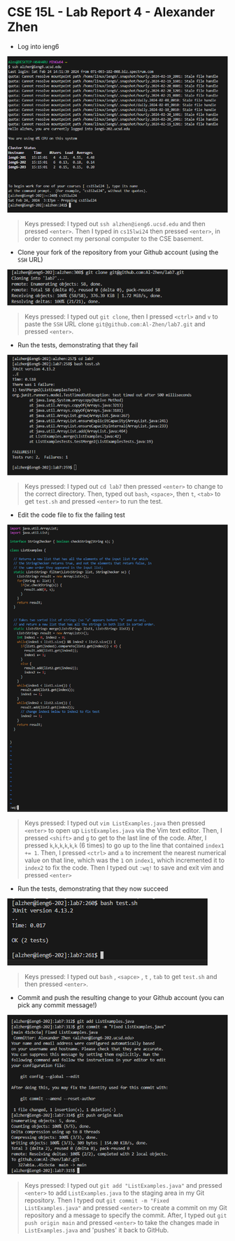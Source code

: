 # CSE 15L - Lab Report 4 - Alexander Zhen

* Log into ieng6

![image](3.PNG)

> Keys pressed: I typed out `ssh alzhen@ieng6.ucsd.edu` and then pressed `<enter>`. Then I typed in `cs15lwi24` then pressed `<enter>`, in order to connect my personal computer to the CSE basement.


* Clone your fork of the repository from your Github account (using the `SSH` URL)

![Image](33.PNG)

> Keys pressed: I typed out `git clone`, then I pressed `<ctrl>` and `v` to paste the `SSH` URL clone `git@github.com:Al-Zhen/lab7.git` and pressed `<enter>`.


* Run the tests, demonstrating that they fail

![Image](5.PNG)

> Keys pressed: I typed out `cd lab7` then pressed `<enter>` to change to the correct directory. Then, typed out `bash`, `<space>`, then `t`, `<tab>` to get `test.sh` and pressed `<enter>` to run the test. 

* Edit the code file to fix the failing test

![Image](7.PNG)

> Keys pressed: I typed out `vim ListExamples.java` then pressed `<enter>` to open up `ListExamples.java` via the Vim text editor. Then, I pressed `<shift>` and `g` to get to the last line of the code. After, I pressed `k`,`k`,`k`,`k`,`k`,`k` (6 times) to go up to the line that contained `index1 += 1`. Then, I pressed `<ctrl>` and `a` to increment the nearest numerical value on that line, which was the `1` on `index1`, which incremented it to `index2` to fix the code. Then I typed out `:wq!` to save and exit vim and pressed `<enter>`

* Run the tests, demonstrating that they now succeed

![Image](8.PNG)

> Keys pressed: I typed out `bash` , `<sapce>` , `t` , `tab` to get `test.sh` and then pressed `<enter>`.

* Commit and push the resulting change to your Github account (you can pick any commit message!)

![Image](9.PNG)

> Keys pressed: I typed out `git add "ListExamples.java"` and pressed `<enter>` to add `ListExamples.java` to the staging area in my Git repository. Then I typed out `git commit -m "Fixed ListExamples.java"` and pressed `<enter>` to create a commit on my Git repository and a message to specify the commit. After, I typed out `git push origin main` and pressed `<enter>` to take the changes made in `ListExamples.java` and 'pushes' it back to GitHub. 
